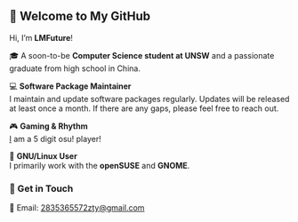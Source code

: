 ## 👋 Welcome to My GitHub

Hi, I’m **LMFuture**!   

🎓 A soon-to-be **Computer Science student at UNSW** and a passionate graduate from high school in China.  

💻 **Software Package Maintainer**  
I maintain and update software packages regularly. Updates will be released at least once a month. If there are any gaps, please feel free to reach out.  

🎮 **Gaming & Rhythm**   
[I](https://osu.ppy.sh/users/29542373) am a 5 digit osu! player!   

💽 **GNU/Linux User**   
I primarily work with the **openSUSE** and **GNOME**.   


### 🔗 Get in Touch  
📧 Email: 2835365572zty@gmail.com  
